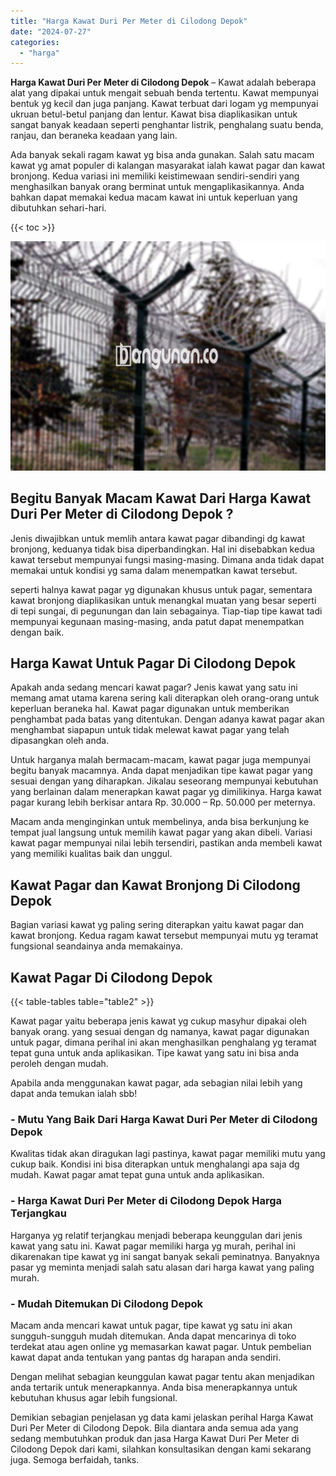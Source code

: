 ```yaml
---
title: "Harga Kawat Duri Per Meter di Cilodong Depok"
date: "2024-07-27"
categories: 
  - "harga"
---
```


**Harga Kawat Duri Per Meter di Cilodong Depok** – Kawat adalah beberapa alat yang dipakai untuk mengait sebuah benda tertentu. Kawat mempunyai bentuk yg kecil dan juga panjang. Kawat terbuat dari logam yg mempunyai ukruan betul-betul panjang dan lentur. Kawat bisa diaplikasikan untuk sangat banyak keadaan seperti penghantar listrik, penghalang suatu benda, ranjau, dan beraneka keadaan yang lain.

Ada banyak sekali ragam kawat yg bisa anda gunakan. Salah satu macam kawat yg amat populer di kalangan masyarakat ialah kawat pagar dan kawat bronjong. Kedua variasi ini memiliki keistimewaan sendiri-sendiri yang menghasilkan banyak orang berminat untuk mengaplikasikannya. Anda bahkan dapat memakai kedua macam kawat ini untuk keperluan yang dibutuhkan sehari-hari.

{{< toc >}}

![Harga Kawat Duri Per Meter di Cilodong Depok](/images/jual-kawat-murah37.png)

## Begitu Banyak Macam Kawat Dari Harga Kawat Duri Per Meter di Cilodong Depok ?

Jenis diwajibkan untuk memlih antara kawat pagar dibandingi dg kawat bronjong, keduanya tidak bisa diperbandingkan. Hal ini disebabkan kedua kawat tersebut mempunyai fungsi masing-masing. Dimana anda tidak dapat memakai untuk kondisi yg sama dalam menempatkan kawat tersebut.

seperti halnya kawat pagar yg digunakan khusus untuk pagar, sementara kawat bronjong diaplikasikan untuk menangkal muatan yang besar seperti di tepi sungai, di pegunungan dan lain sebagainya. Tiap-tiap tipe kawat tadi mempunyai kegunaan masing-masing, anda patut dapat menempatkan dengan baik.

## Harga Kawat Untuk Pagar Di Cilodong Depok

Apakah anda sedang mencari kawat pagar? Jenis kawat yang satu ini memang amat utama karena sering kali diterapkan oleh orang-orang untuk keperluan beraneka hal. Kawat pagar digunakan untuk memberikan penghambat pada batas yang ditentukan. Dengan adanya kawat pagar akan menghambat siapapun untuk tidak melewat kawat pagar yang telah dipasangkan oleh anda.

Untuk harganya malah bermacam-macam, kawat pagar juga mempunyai begitu banyak macamnya. Anda dapat menjadikan tipe kawat pagar yang sesuai dengan yang diharapkan. Jikalau seseorang mempunyai kebutuhan yang berlainan dalam menerapkan kawat pagar yg dimilikinya. Harga kawat pagar kurang lebih berkisar antara Rp. 30.000 – Rp. 50.000 per meternya.

Macam anda menginginkan untuk membelinya, anda bisa berkunjung ke tempat jual langsung untuk memilih kawat pagar yang akan dibeli. Variasi kawat pagar mempunyai nilai lebih tersendiri, pastikan anda membeli kawat yang memiliki kualitas baik dan unggul.

## Kawat Pagar dan Kawat Bronjong Di Cilodong Depok

Bagian variasi kawat yg paling sering diterapkan yaitu kawat pagar dan kawat bronjong. Kedua ragam kawat tersebut mempunyai mutu yg teramat fungsional seandainya anda memakainya.

## Kawat Pagar Di Cilodong Depok

{{< table-tables table="table2" >}}

Kawat pagar yaitu beberapa jenis kawat yg cukup masyhur dipakai oleh banyak orang. yang sesuai dengan dg namanya, kawat pagar digunakan untuk pagar, dimana perihal ini akan menghasilkan penghalang yg teramat tepat guna untuk anda aplikasikan. Tipe kawat yang satu ini bisa anda peroleh dengan mudah.

Apabila anda menggunakan kawat pagar, ada sebagian nilai lebih yang dapat anda temukan ialah sbb!

### \- Mutu Yang Baik Dari Harga Kawat Duri Per Meter di Cilodong Depok

Kwalitas tidak akan diragukan lagi pastinya, kawat pagar memiliki mutu yang cukup baik. Kondisi ini bisa diterapkan untuk menghalangi apa saja dg mudah. Kawat pagar amat tepat guna untuk anda aplikasikan.

### \- Harga Kawat Duri Per Meter di Cilodong Depok Harga Terjangkau

Harganya yg relatif terjangkau menjadi beberapa keunggulan dari jenis kawat yang satu ini. Kawat pagar memiliki harga yg murah, perihal ini dikarenakan tipe kawat yg ini sangat banyak sekali peminatnya. Banyaknya pasar yg meminta menjadi salah satu alasan dari harga kawat yang paling murah.

### \- Mudah Ditemukan Di Cilodong Depok

Macam anda mencari kawat untuk pagar, tipe kawat yg satu ini akan sungguh-sungguh mudah ditemukan. Anda dapat mencarinya di toko terdekat atau agen online yg memasarkan kawat pagar. Untuk pembelian kawat dapat anda tentukan yang pantas dg harapan anda sendiri.

Dengan melihat sebagian keunggulan kawat pagar tentu akan menjadikan anda tertarik untuk menerapkannya. Anda bisa menerapkannya untuk kebutuhan khusus agar lebih fungsional.

Demikian sebagian penjelasan yg data kami jelaskan perihal Harga Kawat Duri Per Meter di Cilodong Depok. Bila diantara anda semua ada yang sedang membutuhkan produk dan jasa Harga Kawat Duri Per Meter di Cilodong Depok dari kami, silahkan konsultasikan dengan kami sekarang juga. Semoga berfaidah, tanks.
